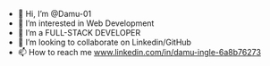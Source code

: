 - 👋 Hi, I’m @Damu-01
- 👀 I’m interested in Web Development
- 🌱 I’m a FULL-STACK DEVELOPER
- 💞️ I’m looking to collaborate on Linkedin/GitHub
- 📫 How to reach me www.linkedin.com/in/damu-ingle-6a8b76273

<!---
Damu-01/Damu-01 is a ✨ special ✨ repository because its `README.md` (this file) appears on your GitHub profile.
You can click the Preview link to take a look at your changes.
--->
